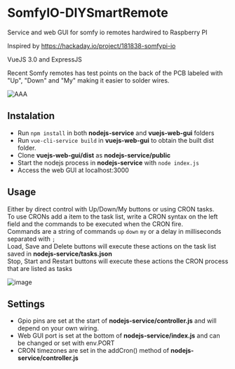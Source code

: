 # SomfyIO-DIYSmartRemote
Service and web GUI for somfy io remotes hardwired to Raspberry PI

Inspired by https://hackaday.io/project/181838-somfypi-io

VueJS 3.0 and ExpressJS

Recent Somfy remotes has test points on the back of the PCB labeled with "Up", "Down" and "My" making it easier to solder wires.

![AAA](https://user-images.githubusercontent.com/31934363/217322936-dadfc72e-8424-40ee-a89b-cf1e92f53a68.png)

## Instalation 

- Run ``npm install`` in both **nodejs-service** and **vuejs-web-gui** folders
- Run ``vue-cli-service build`` in **vuejs-web-gui** to obtain the built dist folder.
- Clone **vuejs-web-gui/dist** as **nodejs-service/public**
- Start the nodejs process in **nodejs-service** with ``node index.js``
- Access the web GUI at localhost:3000

## Usage 

Either by direct control with Up/Down/My buttons or using CRON tasks.  
To use CRONs add a item to the task list, write a CRON syntax on the left field and the commands to be executed when the CRON fire.  
Commands are a string of commands ``up`` ``down`` ``my`` or a delay in milliseconds separated with ``;``  
Load, Save and Delete buttons will execute these actions on the task list saved in **nodejs-service/tasks.json**  
Stop, Start and Restart buttons will execute these actions the CRON process that are listed as tasks  

![image](https://user-images.githubusercontent.com/31934363/217328127-beb78e47-c4bd-4421-88df-f1f8fabba9dc.png)

## Settings 

- Gpio pins are set at the start of **nodejs-service/controller.js** and will depend on your own wiring.
- Web GUI port is set at the bottom of **nodejs-service/index.js** and can be changed or set with env.PORT
- CRON timezones are set in the addCron() method of **nodejs-service/controller.js**
